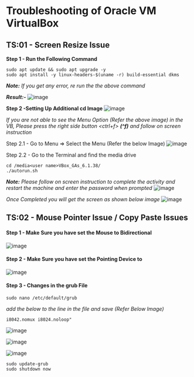 # Troubleshooting of Oracle VM VirtualBox #

## TS:01 - Screen Resize Issue ##

**Step 1 - Run the Following Command**
```
sudo apt update && sudo apt upgrade -y
sudo apt install -y linux-headers-$(uname -r) build-essential dkms
```
_**Note:** If you get any error, re run the the above command_

**_Result:-_**
![image](https://user-images.githubusercontent.com/111234771/194798887-06fa75b3-0a8a-47a0-a5bd-34614186941f.png)

**Step 2 -Setting Up Additional cd Image**
![image](https://user-images.githubusercontent.com/111234771/194798972-1a90d727-485a-4771-b48c-e1d50c2512b1.png)

_If you are not able to see the Menu Option (Refer the above image) in the VB, Please press the right side button <ctrl+f> ***(^f)*** and follow on screen instruction_

  Step 2.1 - Go to <Devices> Menu => Select the Menu <Insert Guest Additional CD Image> (Refer the below Image)
    ![image](https://user-images.githubusercontent.com/111234771/194799121-218869db-788d-4313-9675-7323922c6359.png)

  Step 2.2 - Go to the Terminal and find the media drive
```
cd /media<user name>VBox_GAs_6.1.38/
./autorun.sh
```
_**Note:** Please follow on screen instruction to complete the activity and restart the machine and enter the password when prompted_
    ![image](https://user-images.githubusercontent.com/111234771/194799459-c2521a83-1fe5-479e-a40e-9e62c47c4f60.png)

  _Once Completed you will get the screen as shown below image_
![image](https://user-images.githubusercontent.com/111234771/194799459-c2521a83-1fe5-479e-a40e-9e62c47c4f60.png)

  ## TS:02 - Mouse Pointer Issue / Copy Paste Issues ##

  #### Step 1 - Make Sure you have set the Mouse to Bidirectional ####
  ![image](https://user-images.githubusercontent.com/111234771/194800357-2f231130-ca9a-45da-92a6-d6eae379306c.png)
  
  #### Step 2 - Make Sure you have set the Pointing Device to <USB Multi-Touch Tablet> ####
  ![image](https://user-images.githubusercontent.com/111234771/194800445-0f8443c8-c732-4ff1-a068-19350e2cd84a.png)
  
  #### Step 3 - Changes in the grub File ####
  ```
  sudo nano /etc/default/grub
  ```
  _add the below to the line in the file and save (Refer Below Image)_
  ```
  i8042.nomux i8024.noloop"
  ```
  ![image](https://user-images.githubusercontent.com/111234771/194801063-99d1174a-185d-43ca-9c26-3c5c9b51dd18.png)

![image](https://user-images.githubusercontent.com/111234771/194801256-5c82d91e-fbce-41e5-8d65-5a3a747f9b22.png)

![image](https://user-images.githubusercontent.com/111234771/194801191-0a4d7317-ea9a-4fd3-82fd-b255e8bca28e.png)

  ```
  sudo update-grub
  sudo shutdown now	

  ```
